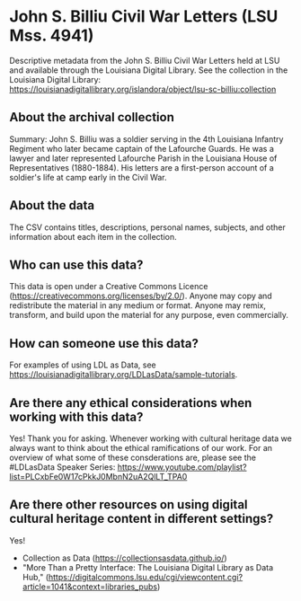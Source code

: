 # John S. Billiu Civil War Letters (LSU Mss. 4941)
Descriptive metadata from the John S. Billiu Civil War Letters held at LSU and available through the Louisiana Digital Library. See the collection in the Louisiana Digital Library: https://louisianadigitallibrary.org/islandora/object/lsu-sc-billiu:collection

## About the archival collection
Summary: John S. Billiu was a soldier serving in the 4th Louisiana Infantry Regiment who later became captain of the Lafourche Guards. He was a lawyer and later represented Lafourche Parish in the Louisiana House of Representatives (1880-1884). His letters are a first-person account of a soldier's life at camp early in the Civil War.

## About the data 
The CSV contains titles, descriptions, personal names, subjects, and other information about each item in the collection. 

## Who can use this data? 
This data is open under a Creative Commons Licence (https://creativecommons.org/licenses/by/2.0/). Anyone may copy and redistribute the material in any medium or format. Anyone may remix, transform, and build upon the material for any purpose, even commercially.

## How can someone use this data?
For examples of using LDL as Data, see https://louisianadigitallibrary.org/LDLasData/sample-tutorials.

## Are there any ethical considerations when working with this data?
Yes! Thank you for asking. Whenever working with cultural heritage data we always want to think about the ethical ramifications of our work. For an overview of what some of these consderations are, please see the #LDLasData Speaker Series: https://www.youtube.com/playlist?list=PLCxbFe0W17cPkkJ0MbnN2uA2QlLT_TPA0

## Are there other resources on using digital cultural heritage content in different settings?
Yes!  
- Collection as Data (https://collectionsasdata.github.io/) 
- "More Than a Pretty Interface: The Louisiana Digital Library as Data Hub," (https://digitalcommons.lsu.edu/cgi/viewcontent.cgi?article=1041&context=libraries_pubs) 
